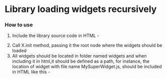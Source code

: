 <h1>Library loading widgets recursively</h1>
<h3>How to use</h3>

1. Include the library source code in HTML - <p><script src="js/LibraryX.js"></script></p>
2. Call X.init method, passing it the root node where the widgets should be loaded
3. All widgets should be located in folder named widgets and when including it in html,it should be defined as a path, for instance, the location of widget with file name MySuperWidget.js, should be included in HTML like this - <div widget="widgets/MySuperWidget.js"></div>
